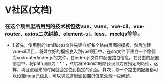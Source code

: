  # V社区(文档)
 ### 在这个项目里所用到的技术栈包括vue、vuex、vue-cil、vue-router、axios二次封装、element-ui、less、mockjs等等。
 - 1.首先，使用别的html和css文件先建立好每个路由页面的模板，然后创建vue-cil项目，将建立好的模板放入到vue项目中。在src文件下建立一个路径为src/router/index.js的文件。在index.js文件中配置路由信息。在路由的配置信息中，将path设置为 ' * ' ，然后将redirect的路径设置为要指定的路径，这样，项目跑起来的时候就会定位到指定的页面。其次，每一个路由的配置都可以设置meta元信息，可以通过这里面设置的值来处理一些问题。